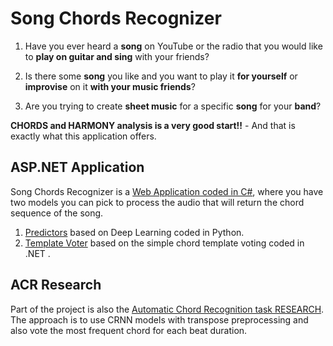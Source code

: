 ﻿# Song Chords Recognizer    

1) Have you ever heard a **song** on YouTube or the radio
that you would like to **play on guitar and sing** with your friends? 

2) Is there some **song** you like and you want to play it **for yourself** or **improvise** on it **with your music friends**?

3) Are you trying to create **sheet music** for a specific **song** for your **band**?

**CHORDS and HARMONY analysis is a very good start!!** - And that is exactly what this application offers.



## ASP.NET Application

Song Chords Recognizer is a [Web Application coded in C#](./WebSongChordsRecognizer/ReadMe.md), where you have two models you can pick to process the audio that will return the chord sequence of the song.

 1. [Predictors](./ACR_Pipeline/ReadMe.md) based on Deep Learning coded in Python.
 2. [Template Voter](./WebSongChordsRecognizer/SongChordsRecognizer/ReadMe.md) based on the simple chord template voting coded in .NET .



## ACR Research

Part of the project is also the [Automatic Chord Recognition task RESEARCH](./ACR_Training/ReadMe.md).
The approach is to use CRNN models with transpose preprocessing and also vote the most frequent chord for each beat duration.
